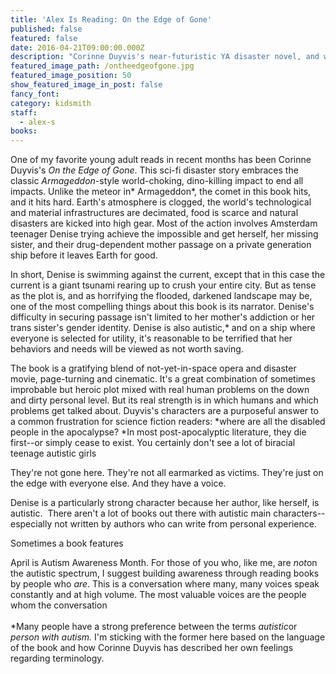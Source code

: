 ```yaml
---
title: 'Alex Is Reading: On the Edge of Gone'
published: false
featured: false
date: 2016-04-21T09:00:00.000Z
description: "Corinne Duyvis's near-futuristic YA disaster novel, and where to find young autistic writers speaking for themselves."
featured_image_path: /ontheedgeofgone.jpg
featured_image_position: 50
show_featured_image_in_post: false
fancy_font:
category: kidsmith
staff:
  - alex-s
books:
---
```



One of my favorite young adult reads in recent months has been Corinne Duyvis's&nbsp;*On the Edge of Gone*. This sci-fi disaster story embraces the classic&nbsp;*Armageddon*-style world-choking, dino-killing impact to end all impacts. Unlike the meteor in*&nbsp;Armageddon*, the comet in this book hits, and it hits hard. Earth's atmosphere is clogged, the world's technological and material infrastructures are decimated, food is scarce and natural disasters are kicked into high gear. Most of the action involves Amsterdam teenager Denise trying achieve the impossible and get herself, her missing sister, and their drug-dependent mother passage on a private generation ship before it leaves Earth for good.

In short, Denise is swimming against the current, except that in this case the current is a giant tsunami rearing up to crush your entire city. But as tense as the plot is, and as horrifying the flooded, darkened landscape may be, one of the most compelling things about this book is its narrator. Denise's difficulty in securing passage isn't limited to her mother's addiction or her trans sister's gender identity. Denise is also autistic,\* and on a ship where everyone is selected for utility, it's reasonable to be terrified that her behaviors and needs will be viewed as not worth saving.&nbsp;

The book is a gratifying blend of not-yet-in-space opera and disaster movie, page-turning and cinematic. It's a great combination of sometimes improbable but heroic plot mixed with real human problems on the down and dirty personal level. But its real strength is in which humans and which problems get talked about. Duyvis's characters are a purposeful answer to a common frustration for science fiction readers:&nbsp;*where are all the disabled people in the apocalypse?&nbsp;*In most post-apocalyptic literature, they die first--or simply cease to exist. You certainly don't see a lot of biracial teenage autistic girls

They're not gone here. They're not all earmarked as victims. They're just on the edge with everyone else. And they have a voice.

Denise is a particularly strong character because her author, like herself, is autistic. &nbsp;There aren't a lot of books out there with autistic main characters--especially not written by authors who can write from personal experience.&nbsp;

Sometimes a book features&nbsp;

April is Autism Awareness Month. For those of you who, like me, are *not*on the autistic spectrum, I suggest building awareness through reading books by people who *are*. This is a conversation where many, many voices speak constantly and at high volume. The most valuable voices are the people whom the conversation&nbsp;
<br>
<br>\*Many people have a strong preference between the terms&nbsp;*autistic*or *person with autism.*&nbsp;I'm sticking with the former here based on the language of the book and how Corinne Duyvis has described her own feelings regarding terminology.